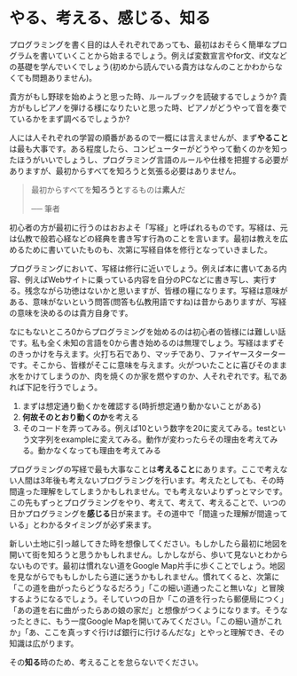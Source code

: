 # やる、考える、感じる、知る

プログラミングを書く目的は人それぞれであっても、最初はおそらく簡単なプログラムを書いていくことから始まるでしょう。例えば変数宣言やfor文、if文などの基礎を学んでいくでしょう\(初めから読んでいる貴方はなんのことかわからなくても問題ありません\)。

貴方がもし野球を始めようと思った時、ルールブックを読破するでしょうか? 貴方がもしピアノを弾ける様になりたいと思った時、ピアノがどうやって音を奏でているかをまず調べるでしょうか?

人には人それぞれの学習の順番があるので一概には言えませんが、まず**やること**は最も大事です。ある程度したら、コンピューターがどうやって動くのかを知ったほうがいいでしょうし、プログラミング言語のルールや仕様を把握する必要がありますが、最初からすべてを知ろうと気張る必要はありません。

> 最初からすべてを**知ろうと**するものは**素人**だ 
>
> ── 筆者

初心者の方が最初に行うのはおおよそ「写経」と呼ばれるものです。写経は、元は仏教で般若心経などの経典を書き写す行為のことを言います。最初は教えを広めるために書いていたものも、次第に写経自体を修行となっていきました。

プログラミングにおいて、写経は修行に近いでしょう。例えば本に書いてある内容、例えばWebサイトに乗っている内容を自分のPCなどに書き写し、実行する。残念ながら功徳はないかと思いますが、皆様の糧になります。写経は意味がある、意味がないという問答\(問答も仏教用語ですね\)は昔からありますが、写経の意味を決めるのは貴方自身です。

なにもないところ0からプログラミングを始めるのは初心者の皆様には難しい話です。私も全く未知の言語を0から書き始めるのは無理でしょう。写経はまずそのきっかけを与えます。火打ち石であり、マッチであり、ファイヤースターターです。そこから、皆様がそこに意味を与えます。火がついたことに喜びそのまま水をかけてしまうのか、肉を焼くのか家を燃やすのか、人それぞれです。私であれば下記を行うでしょう。

1. まずは想定通り動くかを確認する\(時折想定通り動かないことがある\)
2. **何故そのとおり動くのか**を考える
3. そのコードを弄ってみる。例えば10という数字を20に変えてみる。testという文字列をexampleに変えてみる。動作が変わったらその理由を考えてみる。動かなくなっても理由を考えてみる

プログラミングの写経で最も大事なことは**考えること**にあります。ここで考えない人間は3年後も考えないプログラミングを行います。考えたとしても、その時間違った理解をしてしまうかもしれません。でも考えないよりずっとマシです。この先もずっとプログラミングをやり、考えて、考えて、考えることで、いつの日かプログラミングを**感じる**日が来ます。その道中で「間違った理解が間違っている」とわかるタイミングが必ず来ます。

新しい土地に引っ越してきた時を想像してください。もしかしたら最初に地図を開いて街を知ろうと思うかもしれません。しかしながら、歩いて見ないとわからないものです。最初は慣れない道をGoogle Map片手に歩くことでしょう。地図を見ながらでももしかしたら道に迷うかもしれません。慣れてくると、次第に「この道を曲がったらどうなるだろう」「この細い道通ったこと無いな」と冒険するようになるでしょう。そしていつの日か「この道を行ったら郵便局につく」「あの道を右に曲がったらあの娘の家だ」と想像がつくようになります。そうなったときに、もう一度Google Mapを開いてみてください。「この細い道がこれか」「あ、ここを真っすぐ行けば銀行に行けるんだな」とやっと理解でき、その知識は広がります。

その**知る**時のため、考えることを怠らないでください。

